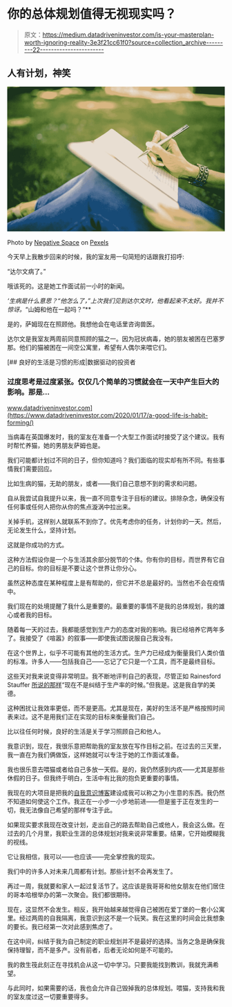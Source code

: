 # 你的总体规划值得无视现实吗？

> 原文：<https://medium.datadriveninvestor.com/is-your-masterplan-worth-ignoring-reality-3e3f21cc61f0?source=collection_archive---------22----------------------->

## 人有计划，神笑

![](img/d4bbe532c71880cf985b39b977f70aa5.png)

Photo by [Negative Space](https://www.pexels.com/@negativespace) on [Pexels](https://www.pexels.com/photo/fashion-woman-notebook-pen-34072/)

今天早上我散步回来的时候，我的室友用一句简短的话跟我打招呼:

“达尔文病了。”

哦该死的。这是她工作面试前一小时的新闻。

*‘生病是什么意思？“他怎么了，”上次我们见到达尔文时，他看起来不太好。我并不惊讶。*“山姆和他在一起吗？”**

是的，萨姆现在在照顾他。我想他会在电话里咨询兽医。

达尔文是我室友两周前同意照顾的猫之一。因为冠状病毒，她的朋友被困在巴塞罗那。他们的猫被困在一间空公寓里，希望有人偶尔来喂它们。

[](https://www.datadriveninvestor.com/2020/01/17/a-good-life-is-habit-forming/) [## 良好的生活是习惯的形成|数据驱动的投资者

### 过度思考是过度紧张。仅仅几个简单的习惯就会在一天中产生巨大的影响。那是…

www.datadriveninvestor.com](https://www.datadriveninvestor.com/2020/01/17/a-good-life-is-habit-forming/) 

当病毒在英国爆发时，我的室友在准备一个大型工作面试时接受了这个建议。我有时帮忙养猫，她的男朋友萨姆也是。

我们可能都计划过不同的日子，但你知道吗？我们面临的现实却有所不同。有些事情我们需要回应。

比如生病的猫，无助的朋友，或者——我们自己意想不到的需求和问题。

自从我尝试自我提升以来，我一直不同意专注于目标的建议。排除杂念，确保没有任何事或任何人把你从你的焦点漩涡中拉出来。

关掉手机，这样别人就联系不到你了。优先考虑你的任务，计划你的一天。然后，无论发生什么，坚持计划。

这就是你成功的方式。

这种方法假设你是一个与生活其余部分脱节的个体。你有你的目标，而世界有它自己的目标。你的目标是不要让这个世界让你分心。

虽然这种态度在某种程度上是有帮助的，但它并不总是最好的。当然也不会在疫情中。

我们现在的处境提醒了我什么是重要的。最重要的事情不是我的总体规划，我的雄心或者我的目标。

随着每一天的过去，我都能感觉到生产力的态度对我的影响。我已经培养它两年多了。我接受了《喧嚣》的叙事——即使我试图说服自己我没有。

在这个世界上，似乎不可能有其他的生活方式。生产力已经成为衡量我们人类价值的标准。许多人——包括我自己——忘记了它只是一个工具，而不是最终目标。

这些天对我来说变得非常明显。我不断地评判自己的表现，尽管正如 Rainesford Stauffer [所说的那样](https://forge.medium.com/now-is-not-the-time-to-obsess-about-productivity-d3f585006bf7)“现在不是纠结于生产率的时候。”但我是。这是我自学的美德。

这种困扰让我效率更低，而不是更高。尤其是现在，美好的生活不是严格按照时间表来过。这不是用我们正在实现的目标来衡量我们自己。

比以往任何时候，良好的生活是关于学习照顾自己和他人。

我意识到，现在，我很乐意把帮助我的室友放在写作目标之前。在过去的三天里，我一直在为我们俩做饭，这样她就可以专注于她的工作面试准备。

我也很乐意去喂猫或者给自己多放一天假。是的，我仍然感到内疚——尤其是那些休假的日子。但我终于明白，生活中有比我的抱负更重要的事情。

我现在的大项目是把我的[自我意识博客](https://selfawareness.blog/)建设成我可以称之为小生意的东西。我仍然不知道如何使这个工作。我正在一小步一小步地前进——但是鉴于正在发生的一切，我无法像自己希望的那样专注于此。

如果现实要求我现在改变计划，走出自己的路去帮助自己或他人，我会这么做。在过去的几个月里，我职业生涯的总体规划对我来说非常重要。结果，它开始模糊我的视线。

它让我相信，我可以——也应该——完全掌控我的现实。

我们中的许多人对未来几周都有计划。那些计划不会再发生了。

再过一周，我就要和家人一起过复活节了。这应该是我哥哥和他女朋友在他们居住的哥本哈根举办的第一次聚会。我们都很期待。

现在，这显然不会发生。相反，我开始越来越觉得自己被困在爱丁堡的一套小公寓里。经过两周的自我隔离，我意识到这不是一个玩笑。我在这里的时间会比我想象的要长。我已经第一次对此感到焦虑了。

在这中间，纠结于我为自己制定的职业规划并不是最好的选择。当务之急是确保我保持理智，而不是多产。没有前者，后者无论如何是不可能的。

我的救生筏此刻正在寻找机会从这一切中学习。只要我能找到教训，我就充满希望。

与此同时，如果需要的话，我也会允许自己毁掉我的总体规划。喂猫，支持我和我的室友度过这一切要重要得多。